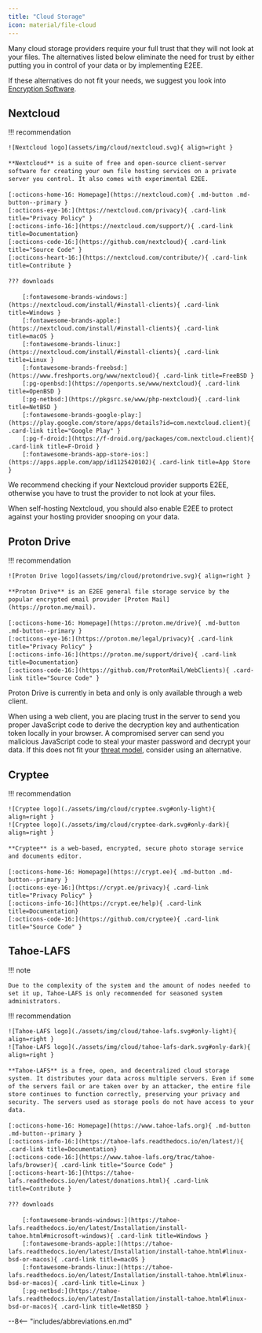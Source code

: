 ```yaml
---
title: "Cloud Storage"
icon: material/file-cloud
---
```

Many cloud storage providers require your full trust that they will not look at your files. The alternatives listed below eliminate the need for trust by either putting you in control of your data or by implementing E2EE.

If these alternatives do not fit your needs, we suggest you look into [Encryption Software](encryption.md).

## Nextcloud

!!! recommendation

    ![Nextcloud logo](assets/img/cloud/nextcloud.svg){ align=right }

    **Nextcloud** is a suite of free and open-source client-server software for creating your own file hosting services on a private server you control. It also comes with experimental E2EE.

    [:octicons-home-16: Homepage](https://nextcloud.com){ .md-button .md-button--primary }
    [:octicons-eye-16:](https://nextcloud.com/privacy){ .card-link title="Privacy Policy" }
    [:octicons-info-16:](https://nextcloud.com/support/){ .card-link title=Documentation}
    [:octicons-code-16:](https://github.com/nextcloud){ .card-link title="Source Code" }
    [:octicons-heart-16:](https://nextcloud.com/contribute/){ .card-link title=Contribute }

    ??? downloads

        [:fontawesome-brands-windows:](https://nextcloud.com/install/#install-clients){ .card-link title=Windows }
        [:fontawesome-brands-apple:](https://nextcloud.com/install/#install-clients){ .card-link title=macOS }
        [:fontawesome-brands-linux:](https://nextcloud.com/install/#install-clients){ .card-link title=Linux }
        [:fontawesome-brands-freebsd:](https://www.freshports.org/www/nextcloud){ .card-link title=FreeBSD }
        [:pg-openbsd:](https://openports.se/www/nextcloud){ .card-link title=OpenBSD }
        [:pg-netbsd:](https://pkgsrc.se/www/php-nextcloud){ .card-link title=NetBSD }
        [:fontawesome-brands-google-play:](https://play.google.com/store/apps/details?id=com.nextcloud.client){ .card-link title="Google Play" }
        [:pg-f-droid:](https://f-droid.org/packages/com.nextcloud.client){ .card-link title=F-Droid }
        [:fontawesome-brands-app-store-ios:](https://apps.apple.com/app/id1125420102){ .card-link title=App Store }

We recommend checking if your Nextcloud provider supports E2EE, otherwise you have to trust the provider to not look at your files.

When self-hosting Nextcloud, you should also enable E2EE to protect against your hosting provider snooping on your data.

## Proton Drive

!!! recommendation

    ![Proton Drive logo](assets/img/cloud/protondrive.svg){ align=right }

    **Proton Drive** is an E2EE general file storage service by the popular encrypted email provider [Proton Mail](https://proton.me/mail).

    [:octicons-home-16: Homepage](https://proton.me/drive){ .md-button .md-button--primary }
    [:octicons-eye-16:](https://proton.me/legal/privacy){ .card-link title="Privacy Policy" }
    [:octicons-info-16:](https://proton.me/support/drive){ .card-link title=Documentation}
    [:octicons-code-16:](https://github.com/ProtonMail/WebClients){ .card-link title="Source Code" }

Proton Drive is currently in beta and only is only available through a web client.

When using a web client, you are placing trust in the server to send you proper JavaScript code to derive the decryption key and authentication token locally in your browser. A compromised server can send you malicious JavaScript code to steal your master password and decrypt your data. If this does not fit your [threat model](basics/threat-modeling.md), consider using an alternative.

## Cryptee

!!! recommendation

    ![Cryptee logo](./assets/img/cloud/cryptee.svg#only-light){ align=right }
    ![Cryptee logo](./assets/img/cloud/cryptee-dark.svg#only-dark){ align=right }

    **Cryptee** is a web-based, encrypted, secure photo storage service and documents editor.

    [:octicons-home-16: Homepage](https://crypt.ee){ .md-button .md-button--primary }
    [:octicons-eye-16:](https://crypt.ee/privacy){ .card-link title="Privacy Policy" }
    [:octicons-info-16:](https://crypt.ee/help){ .card-link title=Documentation}
    [:octicons-code-16:](https://github.com/cryptee){ .card-link title="Source Code" }

## Tahoe-LAFS

!!! note

    Due to the complexity of the system and the amount of nodes needed to set it up, Tahoe-LAFS is only recommended for seasoned system administrators.


!!! recommendation

    ![Tahoe-LAFS logo](./assets/img/cloud/tahoe-lafs.svg#only-light){ align=right }
    ![Tahoe-LAFS logo](./assets/img/cloud/tahoe-lafs-dark.svg#only-dark){ align=right }

    **Tahoe-LAFS** is a free, open, and decentralized cloud storage system. It distributes your data across multiple servers. Even if some of the servers fail or are taken over by an attacker, the entire file store continues to function correctly, preserving your privacy and security. The servers used as storage pools do not have access to your data.

    [:octicons-home-16: Homepage](https://www.tahoe-lafs.org){ .md-button .md-button--primary }
    [:octicons-info-16:](https://tahoe-lafs.readthedocs.io/en/latest/){ .card-link title=Documentation}
    [:octicons-code-16:](https://www.tahoe-lafs.org/trac/tahoe-lafs/browser){ .card-link title="Source Code" }
    [:octicons-heart-16:](https://tahoe-lafs.readthedocs.io/en/latest/donations.html){ .card-link title=Contribute }

    ??? downloads

        [:fontawesome-brands-windows:](https://tahoe-lafs.readthedocs.io/en/latest/Installation/install-tahoe.html#microsoft-windows){ .card-link title=Windows }
        [:fontawesome-brands-apple:](https://tahoe-lafs.readthedocs.io/en/latest/Installation/install-tahoe.html#linux-bsd-or-macos){ .card-link title=macOS }
        [:fontawesome-brands-linux:](https://tahoe-lafs.readthedocs.io/en/latest/Installation/install-tahoe.html#linux-bsd-or-macos){ .card-link title=Linux }
        [:pg-netbsd:](https://tahoe-lafs.readthedocs.io/en/latest/Installation/install-tahoe.html#linux-bsd-or-macos){ .card-link title=NetBSD }

--8<-- "includes/abbreviations.en.md"
